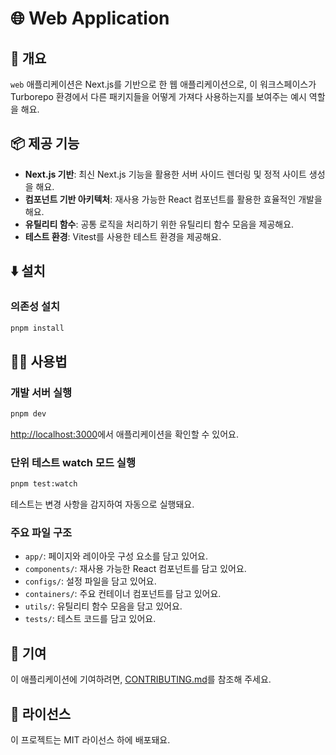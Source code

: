 # 🌐 Web Application

## 📖 개요

`web` 애플리케이션은 Next.js를 기반으로 한 웹 애플리케이션으로, 이 워크스페이스가 Turborepo 환경에서 다른 패키지들을 어떻게 가져다 사용하는지를 보여주는 예시 역할을 해요.

## 📦 제공 기능

- **Next.js 기반**: 최신 Next.js 기능을 활용한 서버 사이드 렌더링 및 정적 사이트 생성을 해요.
- **컴포넌트 기반 아키텍처**: 재사용 가능한 React 컴포넌트를 활용한 효율적인 개발을 해요.
- **유틸리티 함수**: 공통 로직을 처리하기 위한 유틸리티 함수 모음을 제공해요.
- **테스트 환경**: Vitest를 사용한 테스트 환경을 제공해요.

## ⬇️ 설치

### 의존성 설치

```bash
pnpm install
```

## 🧑‍💻 사용법

### 개발 서버 실행

```bash
pnpm dev
```

[http://localhost:3000](http://localhost:3000)에서 애플리케이션을 확인할 수 있어요.

### 단위 테스트 watch 모드 실행

```bash
pnpm test:watch
```

테스트는 변경 사항을 감지하여 자동으로 실행돼요.

### 주요 파일 구조

- `app/`: 페이지와 레이아웃 구성 요소를 담고 있어요.
- `components/`: 재사용 가능한 React 컴포넌트를 담고 있어요.
- `configs/`: 설정 파일을 담고 있어요.
- `containers/`: 주요 컨테이너 컴포넌트를 담고 있어요.
- `utils/`: 유틸리티 함수 모음을 담고 있어요.
- `tests/`: 테스트 코드를 담고 있어요.

## 🤝 기여

이 애플리케이션에 기여하려면, [CONTRIBUTING.md](../../CONTRIBUTING.md)를 참조해 주세요.

## 📜 라이선스

이 프로젝트는 MIT 라이선스 하에 배포돼요.

